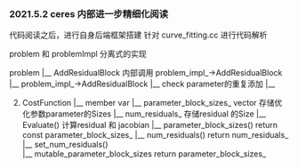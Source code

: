 <!--
 * @Author: Liu Weilong
 * @Date: 2021-05-02 15:24:47
 * @LastEditors: Liu Weilong
 * @LastEditTime: 2021-05-02 15:35:34
 * @Description: 
-->
### 2021.5.2 ceres 内部进一步精细化阅读
代码阅读之后，进行自身后端框架搭建
针对 curve_fitting.cc 进行代码解析

problem 和 problemImpl 分离式的实现

problem
    |__ AddResidualBlock           内部调用 problem_impl_->AddResidualBlock
        |__ problem_impl_->AddResidualBlock
            |__ check parameter的重复添加
            |__ 

2. CostFunction
    |__ member var
        |__ parameter_block_sizes_  vector<int32>   存储优化参数parameter的Sizes
        |__ num_residuals_                          存储residual 的Size
    |__ Evaluate()                                  计算residual 和 jacobian
    |__ parameter_block_sizes()                     return const parameter_block_sizes_
    |__ num_residuals()                             return num_residuals_
    |__ set_num_residuals()         
    |__ mutable_parameter_block_sizes               return parameter_block_sizes_







